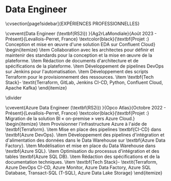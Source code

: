 # Data Engineer

\cvsection[page1sidebar]{EXPÉRIENCES PROFESSIONNELLES}

\cvevent{Data Engineer (\textbf{RS2i}) }{Ag2rLaMondiale}{Août 2023 - Présent}{Levallois-Perret, France}
\textcolor{black}{\textbf{Projet :} Conception et mise en œuvre d'une solution EDA sur Confluent Cloud}
\begin{itemize}
\item Collaboration avec les architectes pour définir et maintenir des standards pour la conception et la mise en œuvre de la plateforme.
\item Rédaction de documents d'architecture et de spécifications de la plateforme.
\item Développement de pipelines DevOps sur Jenkins pour l'automatisation.
\item Développement des scripts Terraform pour le provisionnement des ressources.
\item \textbf{Tech Stack}- \textit{Terraform, GitLab, Jenkins CI-CD, Python, Confluent Cloud, Apache Kafka}
\end{itemize}

\divider

\cvevent{Azure Data Engineer (\textbf{RS2i}) }{Opco Atlas}{Octobre 2022 - Présent}{Levallois-Perret, France}
\textcolor{black}{\textbf{Projet :} Migration de la solution BI « on-premise » vers Azure Cloud.}
\begin{itemize}
\item Provisionner l'infrastructure Azure à l'aide de \textbf{Terraform}.
\item Mise en place des pipelines \textbf{CI-CD} dans \textbf{Azure DevOps}.
\item Développement des pipelines d'intégration et d'alimentation des données dans le Data Warehouse sur \textbf{Azure Data Factory}.
\item Modélisation et mise en place du Data Warehouse dans \textbf{Azure SQL}.
\item Optimisation du processus d'intégration et des tables \textbf{Azure SQL DB}.
\item Rédaction des spécifications et de la documentation techniques.
\item \textbf{Tech Stack}- \textit{Terraform, Azure DevOps CI-CD, Azure Monitor, Azure Data Factory, Azure SQL Database, Transact-SQL (T-SQL), Azure Data Lake Storage}
\end{itemize}

